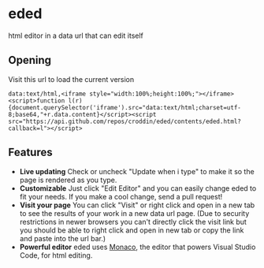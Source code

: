 eded
====

html editor in a data url that can edit itself

## Opening

Visit this url to load the current version

    data:text/html,<iframe style="width:100%;height:100%;"></iframe><script>function l(r){document.querySelector('iframe').src="data:text/html;charset=utf-8;base64,"+r.data.content}</script><script src="https://api.github.com/repos/croddin/eded/contents/eded.html?callback=l"></script>
 
## Features


* __Live updating__ Check or uncheck "Update when i type" to make it so the page is rendered as you type.
* __Customizable__ Just click "Edit Editor" and you can easily change eded to fit your needs. If you make a cool change, send a pull request!
* __Visit your page__ You can click "Visit" or right click and open in a new tab to see the results of your work in a new data url page. (Due to security restrictions in newer browsers you can't directly click the visit link but you should be able to right click and open in new tab or copy the link and paste into the url bar.)
* __Powerful editor__ eded uses [Monaco](https://microsoft.github.io/monaco-editor/), the editor that powers Visual Studio Code, for html editing.
